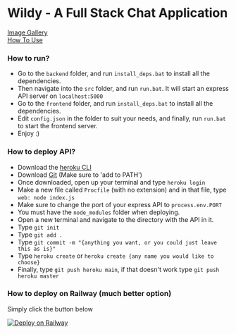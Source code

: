 <h1>Wildy - A Full Stack Chat Application</h1>

<a href="https://imgur.com/a/nLYVhtn">Image Gallery</a>
<br />
<a href="https://private.up.railway.app/i/gn2h2">How To Use</a>

<h3>How to run?</h3>
<ul>
  <li>Go to the <code>backend</code> folder, and run <code>install_deps.bat</code> to install all the dependencies.</kli>
  <li>Then navigate into the <code>src</code> folder, and run <code>run.bat</code>. It will start an express API server on <code>localhost:5000</code></li>
  <li>Go to the <code>frontend</code> folder, and run <code>install_deps.bat</code> to install all the dependencies.</li>
  <li>Edit <code>config.json</code> in the folder to suit your needs, and finally, run <code>run.bat</code> to start the frontend server.</li>
  <li>Enjoy :)</li>
</ul>

<h3>How to deploy API?</h3>
<ul>
  <li>Download the <a  href="https://devcenter.heroku.com/articles/heroku-cli">heroku CLI</a></kli>
  <li>Download <a href="https://git-scm.com/downloads">Git</a> (Make sure to 'add to PATH')</li>
  <li>Once downloaded, open up your terminal and type <code>heroku login</code></li>
  <li>Make a new file called <code>Procfile</code> (with no extension) and in that file, type <code>web: node index.js</code></li>
  <li>Make sure to change the port of your express API to <code>process.env.PORT</code></li>
  <li>You must have the <code>node_modules</code> folder when deploying.</li>
  <li>Open a new terminal and navigate to the directory with the API in it.</li>
  <li>Type <code>git init</code></li>
  <li>Type <code>git add .</code></li>
  <li>Type <code>git commit -m "{anything you want, or you could just leave this as is}"</code></li>
  <li>Type <code>heroku create</code> or <code>heroku create {any name you would like to choose}</code></li>
  <li>Finally, type <code>git push heroku main</code>, if that doesn't work type <code>git push heroku master</code></li>
</ul>

<h3>How to deploy on Railway (much better option)</h3>
<p>Simply click the button below</p>

[![Deploy on Railway](https://railway.app/button.svg)](https://railway.app/template/rPt4fy?referralCode=Ki33Dj)
